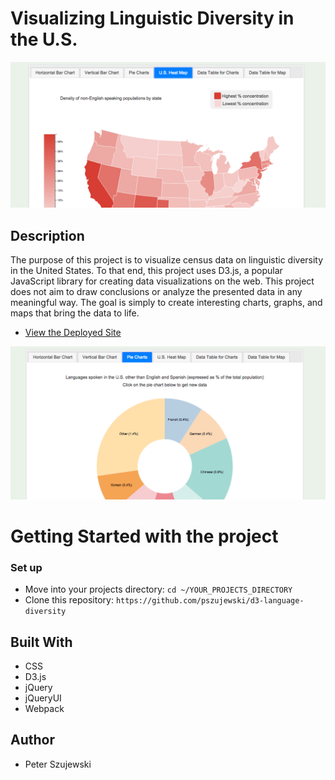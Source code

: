 # Visualizing Linguistic Diversity in the U.S.
![Heat Map](https://github.com/pszujewski/language-diversity-data-viz/blob/master/src/images/heat-map.png)

## Description

The purpose of this project is to visualize census data on linguistic diversity in the United States. To that end, this project uses D3.js, a popular JavaScript library for creating data visualizations on the web. This project does not aim to draw conclusions or analyze the presented data in any meaningful way. The goal is simply to create interesting charts, graphs, and maps that bring the data to life. 

* [View the Deployed Site](https://pszujewski.github.io/d3-language-diversity/)

![Pie Chart Example](https://github.com/pszujewski/language-diversity-data-viz/blob/master/src/images/color-wheel.png)

# Getting Started with the project

### Set up

* Move into your projects directory: `cd ~/YOUR_PROJECTS_DIRECTORY`
* Clone this repository: `https://github.com/pszujewski/d3-language-diversity`

## Built With
* CSS
* D3.js
* jQuery
* jQueryUI
* Webpack

## Author

* Peter Szujewski




